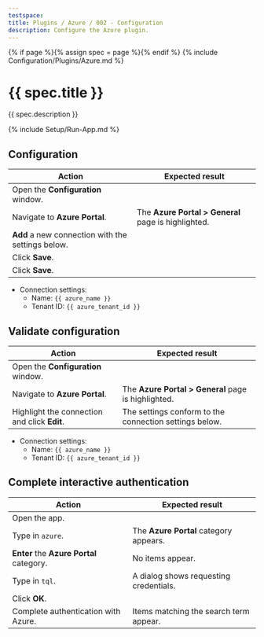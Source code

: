 ```yaml
---
testspace:
title: Plugins / Azure / 002 - Configuration
description: Configure the Azure plugin.
---
```


{% if page %}{% assign spec = page %}{% endif %}
{% include Configuration/Plugins/Azure.md %}

# {{ spec.title }}

{{ spec.description }}

{% include Setup/Run-App.md %}

## Configuration

| Action                                            | Expected result                                     |
| ------------------------------------------------- | --------------------------------------------------- |
| Open the **Configuration** window.                |                                                     |
| Navigate to **Azure Portal**.                     | The **Azure Portal > General** page is highlighted. |
| **Add** a new connection with the settings below. |                                                     |
| Click **Save**.                                   |                                                     |
| Click **Save**.                                   |                                                     |

- Connection settings:
  - Name: `{{ azure_name }}`
  - Tenant ID: `{{ azure_tenant_id }}`

## Validate configuration

| Action                                       | Expected result                                        |
| -------------------------------------------- | ------------------------------------------------------ |
| Open the **Configuration** window.           |                                                        |
| Navigate to **Azure Portal**.                | The **Azure Portal > General** page is highlighted.    |
| Highlight the connection and click **Edit**. | The settings conform to the connection settings below. |

- Connection settings:
  - Name: `{{ azure_name }}`
  - Tenant ID: `{{ azure_tenant_id }}`

## Complete interactive authentication

| Action                                   | Expected result                        |
| ---------------------------------------- | -------------------------------------- |
| Open the app.                            |                                        |
| Type in `azure`.                         | The **Azure Portal** category appears. |
| **Enter** the **Azure Portal** category. | No items appear.                       |
| Type in `tql`.                           | A dialog shows requesting credentials. |
| Click **OK**.                            |                                        |
| Complete authentication with Azure.      | Items matching the search term appear. |
